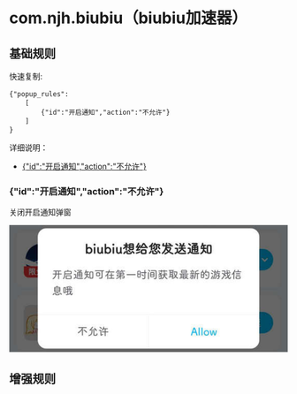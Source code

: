 # com.njh.biubiu（biubiu加速器）

## 基础规则

快速复制:
```
{"popup_rules":
    [
        {"id":"开启通知","action":"不允许"}
    ]
}
```
详细说明：
- [{"id":"开启通知","action":"不允许"}](#id开启通知action不允许)

### {"id":"开启通知","action":"不允许"}
关闭开启通知弹窗

![](./assets/开启通知弹窗.jpg)


## 增强规则
